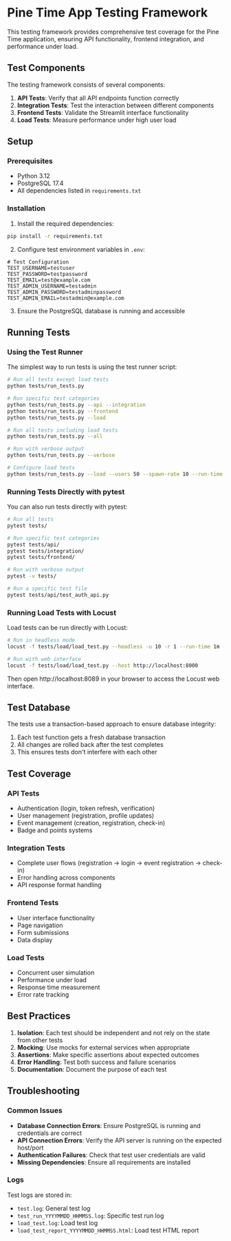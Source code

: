 # Pine Time App Testing Framework

This testing framework provides comprehensive test coverage for the Pine Time application, ensuring API functionality, frontend integration, and performance under load.

## Test Components

The testing framework consists of several components:

1. **API Tests**: Verify that all API endpoints function correctly
2. **Integration Tests**: Test the interaction between different components
3. **Frontend Tests**: Validate the Streamlit interface functionality
4. **Load Tests**: Measure performance under high user load

## Setup

### Prerequisites

- Python 3.12
- PostgreSQL 17.4
- All dependencies listed in `requirements.txt`

### Installation

1. Install the required dependencies:

```bash
pip install -r requirements.txt
```

2. Configure test environment variables in `.env`:

```
# Test Configuration
TEST_USERNAME=testuser
TEST_PASSWORD=testpassword
TEST_EMAIL=test@example.com
TEST_ADMIN_USERNAME=testadmin
TEST_ADMIN_PASSWORD=testadminpassword
TEST_ADMIN_EMAIL=testadmin@example.com
```

3. Ensure the PostgreSQL database is running and accessible

## Running Tests

### Using the Test Runner

The simplest way to run tests is using the test runner script:

```bash
# Run all tests except load tests
python tests/run_tests.py

# Run specific test categories
python tests/run_tests.py --api --integration
python tests/run_tests.py --frontend
python tests/run_tests.py --load

# Run all tests including load tests
python tests/run_tests.py --all

# Run with verbose output
python tests/run_tests.py --verbose

# Configure load tests
python tests/run_tests.py --load --users 50 --spawn-rate 10 --run-time 5m
```

### Running Tests Directly with pytest

You can also run tests directly with pytest:

```bash
# Run all tests
pytest tests/

# Run specific test categories
pytest tests/api/
pytest tests/integration/
pytest tests/frontend/

# Run with verbose output
pytest -v tests/

# Run a specific test file
pytest tests/api/test_auth_api.py
```

### Running Load Tests with Locust

Load tests can be run directly with Locust:

```bash
# Run in headless mode
locust -f tests/load/load_test.py --headless -u 10 -r 1 --run-time 1m --host http://localhost:8000

# Run with web interface
locust -f tests/load/load_test.py --host http://localhost:8000
```

Then open http://localhost:8089 in your browser to access the Locust web interface.

## Test Database

The tests use a transaction-based approach to ensure database integrity:

1. Each test function gets a fresh database transaction
2. All changes are rolled back after the test completes
3. This ensures tests don't interfere with each other

## Test Coverage

### API Tests

- Authentication (login, token refresh, verification)
- User management (registration, profile updates)
- Event management (creation, registration, check-in)
- Badge and points systems

### Integration Tests

- Complete user flows (registration → login → event registration → check-in)
- Error handling across components
- API response format handling

### Frontend Tests

- User interface functionality
- Page navigation
- Form submissions
- Data display

### Load Tests

- Concurrent user simulation
- Performance under load
- Response time measurement
- Error rate tracking

## Best Practices

1. **Isolation**: Each test should be independent and not rely on the state from other tests
2. **Mocking**: Use mocks for external services when appropriate
3. **Assertions**: Make specific assertions about expected outcomes
4. **Error Handling**: Test both success and failure scenarios
5. **Documentation**: Document the purpose of each test

## Troubleshooting

### Common Issues

- **Database Connection Errors**: Ensure PostgreSQL is running and credentials are correct
- **API Connection Errors**: Verify the API server is running on the expected host/port
- **Authentication Failures**: Check that test user credentials are valid
- **Missing Dependencies**: Ensure all requirements are installed

### Logs

Test logs are stored in:
- `test.log`: General test log
- `test_run_YYYYMMDD_HHMMSS.log`: Specific test run log
- `load_test.log`: Load test log
- `load_test_report_YYYYMMDD_HHMMSS.html`: Load test HTML report